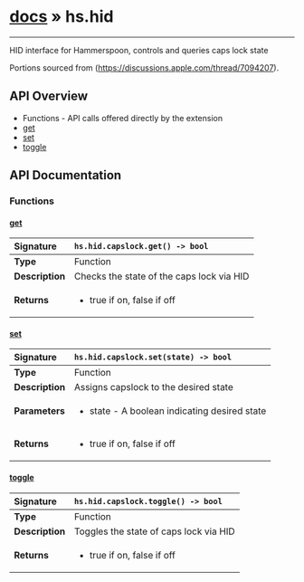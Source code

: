 # [docs](index.md) » hs.hid
---

HID interface for Hammerspoon, controls and queries caps lock state

Portions sourced from (https://discussions.apple.com/thread/7094207).

## API Overview
* Functions - API calls offered directly by the extension
 * [get](#get)
 * [set](#set)
 * [toggle](#toggle)

## API Documentation

### Functions

#### [get](#get)
| <span style="float: left;">**Signature**</span> | <span style="float: left;">`hs.hid.capslock.get() -> bool` </span>                                                          |
| -----------------------------------------------------|---------------------------------------------------------------------------------------------------------|
| **Type**                                             | Function                                                                                         |
| **Description**                                      | Checks the state of the caps lock via HID                                                                                         |
| **Returns**                                          | <ul><li>true if on, false if off</li></ul>            |

#### [set](#set)
| <span style="float: left;">**Signature**</span> | <span style="float: left;">`hs.hid.capslock.set(state) -> bool` </span>                                                          |
| -----------------------------------------------------|---------------------------------------------------------------------------------------------------------|
| **Type**                                             | Function                                                                                         |
| **Description**                                      | Assigns capslock to the desired state                                                                                         |
| **Parameters**                                       | <ul><li>state - A boolean indicating desired state</li></ul>   |
| **Returns**                                          | <ul><li>true if on, false if off</li></ul>            |

#### [toggle](#toggle)
| <span style="float: left;">**Signature**</span> | <span style="float: left;">`hs.hid.capslock.toggle() -> bool` </span>                                                          |
| -----------------------------------------------------|---------------------------------------------------------------------------------------------------------|
| **Type**                                             | Function                                                                                         |
| **Description**                                      | Toggles the state of caps lock via HID                                                                                         |
| **Returns**                                          | <ul><li>true if on, false if off</li></ul>            |

